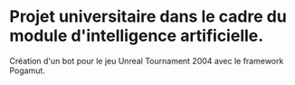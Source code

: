 # Projet universitaire dans le cadre du module d'intelligence artificielle.

Création d'un bot pour le jeu Unreal Tournament 2004 avec le framework Pogamut. 
